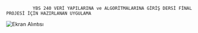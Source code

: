               YBS 240 VERİ YAPILARINA ve ALGORİTMALARINA GİRİŞ DERSİ FİNAL PROJESİ İÇİN HAZIRLANAN UYGULAMA
![Ekran Alıntısı](https://user-images.githubusercontent.com/102032847/209408616-951538d3-647b-430e-80ac-105c0a260c95.PNG)
